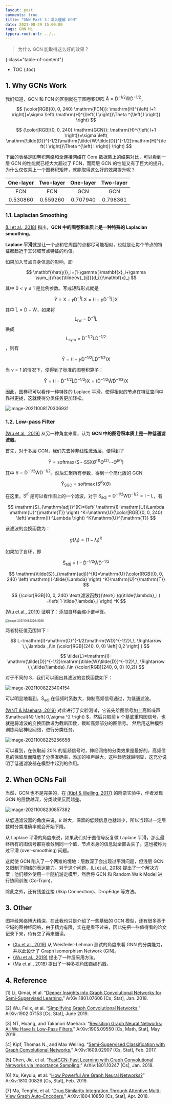 ```yaml
---
layout: post
comments: true
title: "GNN Part 3：深入理解 GCN"
date: 2021-08-29 15:00:00
tags: GNN ML
typora-root-url: ../..
---
```


> 为什么 GCN 能取得这么好的效果？

<!--more-->

{:class="table-of-content"}

* TOC
{:toc}

## 1. Why GCNs Work

我们知道，GCN 和 FCN 的区别就在于图卷积矩阵
$\mathrm{\hat{A}}=\mathrm{\tilde{D}}^{-1/2}\mathrm{\tilde{W}\tilde{D}}^{-1/2}$，

$$
{\color[RGB]{0, 0, 240} \mathrm{FCN}}: \mathrm{H}^{\left( l+1 \right)}=\sigma \left( \mathrm{H}^{\left( l \right)}\Theta ^{\left( l \right)} \right)
$$

$$
{\color[RGB]{0, 0, 240} \mathrm{GCN}}: \mathrm{H}^{\left( l+1 \right)}=\sigma \left( \mathrm{\tilde{D}}^{-1/2}\mathrm{\tilde{W}\tilde{D}}^{-1/2}\mathrm{H}^{\left( l \right)}\Theta ^{\left( l \right)} \right)
$$

下面的表格是图卷积网络和全连接网络在 Cora 数据集上的结果对比，可以看到一层 GCN 的性能就已经大大超过了 FCN，而两层 GCN 的性能又有了巨大的提升。为什么仅仅乘上一个图卷积矩阵，就能取得这么好的效果提升呢？

| One-layer | Two-layer | One-layer | Two-layer |
| :-------: | :-------: | :-------: | :-------: |
|    FCN    |    FCN    |    GCN    |    GCN    |
| 0.530860  | 0.559260  | 0.707940  | 0.798361  |

### 1.1. Laplacian Smoothing

[(Li et al., 2018)](#Deep) 指出，**GCN 中的图卷积本质上是一种特殊的 Laplacian smoothing**。

**Laplace 平滑**就是让一个点和它周围的点都尽可能相似，也就是让每个节点的特征都趋近于其邻域节点特征的均值。

如果加入节点自身信息的影响，即

$$
\mathbf{\hat{y}}_i=(1-\gamma )\mathbf{x}_i+\gamma \sum_j{\frac{\tilde{w}_{ij}}{d_i}}\mathbf{x}_j
$$

其中 $0<\gamma \le 1$ 是比例参数。写成矩阵形式就是

$$
\mathrm{\hat{Y}}=\mathrm{X}-\gamma \mathrm{\tilde{D}}^{-1}\mathrm{\tilde{L}X}=\left( \mathrm{I}-\gamma \mathrm{\tilde{D}}^{-1}\mathrm{\tilde{L}} \right) \mathrm{X}
$$

其中 $\mathrm{\tilde{L}}=\mathrm{\tilde{D}}-\mathrm{\tilde{W}}$，如果将 $$\mathrm{L}_{\mathrm{rw}}=\mathrm{\tilde{D}}^{-1}\mathrm{\tilde{L}}$$ 换成 $$\mathrm{L}_{\mathrm{sym}}=\mathrm{\tilde{D}}^{-1/2}\mathrm{\tilde{L}}\mathrm{\tilde{D}}^{-1/2}$$，则有

$$
\mathrm{\hat{Y}}=\left( \mathrm{I}-\gamma \mathrm{\tilde{D}}^{-1/2}\mathrm{\tilde{L}}\mathrm{\tilde{D}}^{-1/2} \right) \mathrm{X}
$$

当 $\gamma=1$ 的情况下，便得到了标准的图卷积算子：

$$
\mathrm{\hat{Y}}=\left( \mathrm{I}-\mathrm{\tilde{D}}^{-1/2}\mathrm{\tilde{L}\tilde{D}}^{-1/2} \right) \mathrm{X}=\left( \mathrm{\tilde{D}}^{-1/2}\mathrm{\tilde{W}}\mathrm{\tilde{D}}^{-1/2} \right) \mathrm{X}
$$

因此，图卷积可以看作一种特殊的 Laplace 平滑，使得相似的节点在特征空间中靠得更拢，这就使得分类任务更加轻松。

![image-20211008170306931](/zjblog/assets/images/2021-8-29-gnn-p3/image-20211008170306931.png)

### 1.2. Low-pass Filter

[(Wu et al., 2019)](#GCN) 从另一种角度来看，认为 **GCN 中的图卷积本质上是一种低通滤波器**。

首先，对于多层 CGN，我们先去掉非线性激活层，便得到了

$$
\mathrm{\hat{Y}}=\mathrm{soft}\max \left( \mathrm{S}\cdots \mathrm{SSX}\Theta ^{(1)}\Theta ^{(2)}\cdots \Theta ^{(K)} \right)
$$

其中 $\mathrm{S}=\mathrm{\tilde{D}}^{-1/2}\mathrm{\tilde{W}}\mathrm{\tilde{D}}^{-1/2}$。然后汇聚所有参数，得到一个简化版的 GCN

$$
\mathrm{\hat{Y}}_{\mathrm{SGC}}=\mathrm{soft}\max \left( \mathrm{S}^K\mathrm{X}\Theta \right)
$$

在这里，$\mathrm{S}^K$ 是可以看作图上的一个滤波，对于 $\mathrm{S}_{\mathrm{adj}}=\mathrm{D}^{-1/2}\mathrm{WD}^{-1/2}=\mathrm{I}-\mathrm{L}$，有

$$
\mathrm{S}_{\mathrm{adj}}^{K}=\left( \mathrm{I}-\mathrm{U}\Lambda \mathrm{U}^{\mathrm{T}} \right) ^K=\mathrm{U}{\color[RGB]{0, 0, 240} \left( \mathrm{I}-\Lambda \right) ^K}\mathrm{U}^{\mathrm{T}}
$$

该滤波的变换函数为：

$$
g\left( \lambda _i \right) =\left( 1-\lambda _i \right) ^K
$$

如果加了自环，即

$$
\mathrm{\tilde{S}}_{\mathrm{adj}}=\mathrm{I}-\mathrm{\tilde{D}}^{-1/2}\mathrm{\tilde{W}\tilde{D}}^{-1/2}
$$

$$
\mathrm{\tilde{S}}_{\mathrm{adj}}^{K}=\mathrm{U}{\color[RGB]{0, 0, 240} \left( \mathrm{I}-\tilde{\Lambda} \right) ^K}\mathrm{U}^{\mathrm{T}}
$$

$$
{\color[RGB]{0, 0, 240} \text{滤波函数}}\text{: }g(\tilde{\lambda}_i ) =\left( 1-\tilde{\lambda}_i \right) ^K
$$

[(Wu et al., 2019)](#GCN) 证明了：添加自环会缩小谱半径。

<img src="/zjblog/assets/images/2021-8-29-gnn-p3/image-20211008222941358.png" alt="image-20211008222941358" style="zoom: 60%;" />

两者特征值范围如下：

$$
L=\mathrm{I}-\mathrm{D}^{-1/2}\mathrm{WD}^{-1/2}\,\, \Rightarrow \,\,\lambda _i\in {\color[RGB]{240, 0, 0} \left[ 0,2 \right] }
$$

$$
\tilde{L}=\mathrm{I}-\mathrm{\tilde{D}}^{-1/2}\mathrm{\tilde{W}\tilde{D}}^{-1/2}\,\, \Rightarrow \,\,\tilde{\lambda}_i\in {\color[RGB]{240, 0, 0} [0,2)}
$$

对于不同的 $\mathrm{S}$，我们可以画出其滤波的变换函数如下：

![image-20211008223404154](/zjblog/assets/images/2021-8-29-gnn-p3/image-20211008223404154.png)

可以明显地看到，$\mathrm{\tilde{S}}_{\mathrm{adj}}$ 在低频时系数大，抑制高频信号通过，为低通滤波。

[(WNT & Maehara, 2019)](#Revisiting) 对此进行了实验测试，它首先给图信号加上高斯噪声 $\mathcal{N} \left( 0,\sigma ^2 \right) $，然后只取前 $k$ 个基底重构图信号，也就是将滤波的变换函数设为截断函数，截断高频部分的图信号。
然后用这种模型训练两层神经网络，进行分类任务。

![image-20211008225256658](/zjblog/assets/images/2021-8-29-gnn-p3/image-20211008225256658.png)

可以看到，在仅取前 20% 的低频信号时，神经网络的分类效果是最好的，高频信息的保留反而降低了分类准确率，添加的噪声越大，这种趋势就越明显，这充分说明了低通滤波器在模型中起到的作用。

## 2. When GCNs Fail

当然，GCN 也不是完美的，在 [(Kipf & Welling, 2017)](#GCN) 的附录实验中，作者发现 GCN 的层数越深，分类效果反而越差。

![image-20211008230857382](/zjblog/assets/images/2021-8-29-gnn-p3/image-20211008230857382.png)

从低通滤波器的角度来说，$k$ 越大，保留的低频信息也就越少，所以当超过一定层数时分类准确率就会开始下降。

从 Laplace 平滑的角度来说，如果我们对于图信号反复做 Laplace 平滑，那么最终所有的图信号都将收敛到同一个值，节点本身的信息就全部丢失了。这也被称为过平滑 (over-smoothing) 问题。

这就使 GCN 陷入了一个两难的境地：层数深了会出现过平滑问题，但浅层 GCN 又限制了网络的表达能力。对于这个问题，[(Li et al., 2018)](#Deep) 提出了一个解决方案：他们额外使用一个随机游走模型，然后将 GCN 和 Random Walk Model 进行协同训练 (Co-Train)。

除此之外，还有残差连接 (Skip Connection)、DropEdge 等方法。

## 3. Other

图神经网络博大精深，在此我也只是介绍了一些基础的 GCN 模型，还有很多基于空域的图神经网络，由于精力有限，实在是看不过来，因此先把一些值得看的论文记录下来，待有空了再来细读。

* [(Xu et al., 2019)](#GIN) 从 Weisfeiler-Lehman 测试的角度来看 GNN 的分类能力，并以此设计了 Graph Isomorphism Network (GIN)。
* [(Wu et al., 2019)](#SGC) 提出了一种层采用方法。
* [(Ma et al., 2018)](#GAE) 提出了一种多视角图自编码器。

## 4. Reference

<span id='Deep'>[1]</span> Li, Qimai, et al. “[Deeper Insights into Graph Convolutional Networks for Semi-Supervised Learning.](http://arxiv.org/abs/1801.07606)” ArXiv:1801.07606 [Cs, Stat], Jan. 2018.

<span id='SGC'>[2]</span> Wu, Felix, et al. “[Simplifying Graph Convolutional Networks.](http://arxiv.org/abs/1902.07153)” ArXiv:1902.07153 [Cs, Stat], June 2019.

<span id='Revisiting'>[3]</span> NT, Hoang, and Takanori Maehara. “[Revisiting Graph Neural Networks: All We Have Is Low-Pass Filters.](http://arxiv.org/abs/1905.09550)” ArXiv:1905.09550 [Cs, Math, Stat], May 2019.

<span id='GCN'>[4]</span> Kipf, Thomas N., and Max Welling. “[Semi-Supervised Classification with Graph Convolutional Networks.](http://arxiv.org/abs/1609.02907)” ArXiv:1609.02907 [Cs, Stat], Feb. 2017.

<span id='FastGCN'>[5]</span> Chen, Jie, et al. “[FastGCN: Fast Learning with Graph Convolutional Networks via Importance Sampling.](http://arxiv.org/abs/1801.10247)” ArXiv:1801.10247 [Cs], Jan. 2018.

<span id='GIN'>[6]</span> Xu, Keyulu, et al. “[How Powerful Are Graph Neural Networks?](http://arxiv.org/abs/1810.00826)” ArXiv:1810.00826 [Cs, Stat], Feb. 2019.

<span id='GAE'>[7]</span> Ma, Tengfei, et al. “[Drug Similarity Integration Through Attentive Multi-View Graph Auto-Encoders.](http://arxiv.org/abs/1804.10850)” ArXiv:1804.10850 [Cs, Stat], Apr. 2018.
